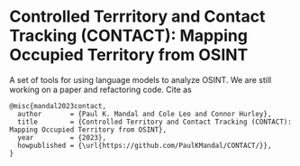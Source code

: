 # Controlled Terrritory and Contact Tracking (CONTACT): Mapping Occupied Territory from OSINT

A set of tools for using language models to analyze OSINT. We are still working on a paper and refactoring code. Cite as
```
@misc{mandal2023contact,
  author       = {Paul K. Mandal and Cole Leo and Connor Hurley},
  title        = {Controlled Territory and Contact Tracking (CONTACT): Mapping Occupied Territory from OSINT},
  year         = {2023},
  howpublished = {\url{https://github.com/PaulKMandal/CONTACT/}},
}
```

